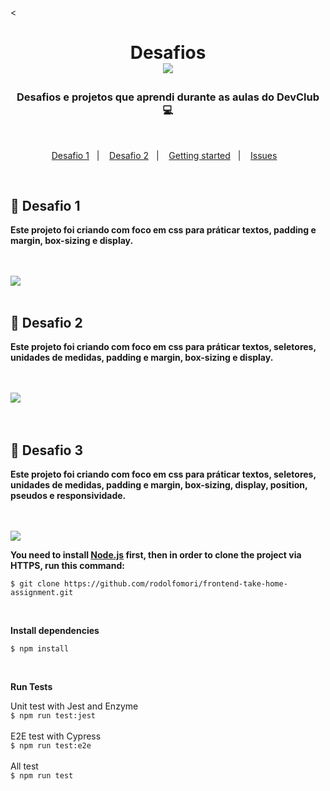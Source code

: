 <<body background-color="#ffooff" > <h1 align="center">
 Desafios 
  <br>
  <img src="https://img.shields.io/badge/CSS3-1572B6?style=for-the-badge&logo=css3&logoColor=white" >
</h1>



<h3 align="center">
 Desafios e projetos que aprendi durante as aulas do DevClub 💻
</h3>

<br>

<p align="center">
  <a href="#round_pushpin-Desafio-1">Desafio 1</a>&nbsp;&nbsp;&nbsp;|&nbsp;&nbsp;&nbsp;
  <a href="#round_pushpin-Desafio-2">Desafio 2</a>&nbsp;&nbsp;&nbsp;|&nbsp;&nbsp;&nbsp;
  <a href="round_pushpin-Desafio-2">Getting started</a>&nbsp;&nbsp;&nbsp;|&nbsp;&nbsp;&nbsp;
  <a href="#bug-issues">Issues</a>&nbsp;&nbsp;&nbsp;
</p>

<br>

## :round_pushpin: Desafio 1

<p><b>Este projeto foi criando com foco em css para práticar textos, padding e margin, box-sizing e display.</b></p>
<br>
<br>
<img src="https://github.com/Davi22D/Css-exercises/blob/main/DESAFIO%20CSS/Desktop-positive.png?raw=true" >
<br>
<br>


## :round_pushpin: Desafio 2

<p><b>Este projeto foi criando com foco em css para práticar textos, seletores, unidades de medidas, padding e margin, box-sizing e display.</b></p>
<br>
<br>
<img src="https://github.com/Davi22D/Css-exercises/blob/main/Projetos%20CSS/Desktop-wecare.png?raw=true" >
<br>
<br>
<br>

## :round_pushpin: Desafio 3

<p><b>Este projeto foi criando com foco em css para práticar textos, seletores, unidades de medidas, padding e margin, box-sizing, display, position, pseudos e responsividade.</b></p>
<br>
<br>
<img src="https://github.com/Davi22D/Css-exercises/blob/main/Projetos%20CSS/Desktop-Easy.png?raw=true" >
<br>

**You need to install [Node.js](https://nodejs.org/en/download/) first, then in order to clone the project via HTTPS, run this command:**

```$ git clone https://github.com/rodolfomori/frontend-take-home-assignment.git```

<br>


**Install dependencies**

```$ npm install```

<br>

**Run Tests**

Unit test with Jest and Enzyme
<br>
```$ npm run test:jest```
<br>
<br>
E2E test with Cypress
<br>```$ npm run test:e2e```
<br>
<br>
All test
<br>
```$ npm run test```

<br>


